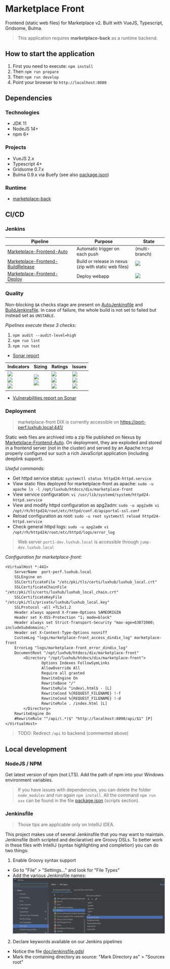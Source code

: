 # Marketplace Front

Frontend (static web files) for Marketplace v2.
Built with VueJS, Typescript, Gridsome, Bulma.

> This application requires **marketplace-back** as a runtime backend.

## How to start the application

1. First you need to execute: `npm install`
2. Then `npm run prepare`
3. Then `npm run develop`
4. Point your browser to `http://localhost:8080`

## Dependencies

### Technologies

- JDK 11
- NodeJS 14+
- npm 6+

### Projects

- VueJS 2.x
- Typescript 4+
- Gridsome 0.7.x
- Bulma 0.9.x via Buefy
  (see also [package.json](package.json))

### Runtime

- [marketplace-back](https://gitlab.luxhub.local/dev-luxhub/marketplace-back)

## CI/CD

### Jenkins

| Pipeline                                                                                                                 | Purpose                                                    | State                                                                                         |
| ------------------------------------------------------------------------------------------------------------------------ | ---------------------------------------------------------- | --------------------------------------------------------------------------------------------- |
| [Marketplace-Frontend-Auto](https://jenkins.luxhub.local:8443/view/Agora/job/Marketplace-Frontend-Auto/)                 | Automatic trigger on each push                             | (multi-branch)                                                                                |
| [Marketplace-Frontend-BuildRelease](https://jenkins.luxhub.local:8443/view/Agora/job/Marketplace-Frontend-BuildRelease/) | Build or release in nexus <br> (zip with static web files) | ![](https://jenkins.luxhub.local:8443/buildStatus/icon?job=Marketplace-Frontend-BuildRelease) |
| [Marketplace-Frontend-Deploy](https://jenkins.luxhub.local:8443/view/Agora/job/Marketplace-Frontend-Deploy/)             | Deploy webapp                                              | ![](https://jenkins.luxhub.local:8443/buildStatus/icon?job=Marketplace-Frontend-Deploy)       |

### Quality

Non-blocking `QA` checks stage are present on [AutoJenkinsfile](AutoJenkinsfile) and [BuildJenkinsfile](AutoJenkinsfile).
In case of failure, the whole build is not set to failed but instead set as `UNSTABLE`.

_Pipelines execute these 3 checks:_

1. `npm audit --audit-level=high`
2. `npm run lint`
3. `npm run test`

- [Sonar report](https://sonar.kube-dev.luxhub.local/dashboard?id=com.luxhub.agora%3Amarketplace-front)

| Indicators                                                                                                                                                                                                                                                                                                                                                                                                          | Sizing                                                                                                                                                                                                                                                                              | Ratings                                                                                                                                                                                                                                                                                                                                                                                                                           | Issues                                                                                                                                                                                                                                                                                                                                                                                                             |
| ------------------------------------------------------------------------------------------------------------------------------------------------------------------------------------------------------------------------------------------------------------------------------------------------------------------------------------------------------------------------------------------------------------------- | ----------------------------------------------------------------------------------------------------------------------------------------------------------------------------------------------------------------------------------------------------------------------------------- | --------------------------------------------------------------------------------------------------------------------------------------------------------------------------------------------------------------------------------------------------------------------------------------------------------------------------------------------------------------------------------------------------------------------------------- | ------------------------------------------------------------------------------------------------------------------------------------------------------------------------------------------------------------------------------------------------------------------------------------------------------------------------------------------------------------------------------------------------------------------ |
| ![](https://sonar.kube-dev.luxhub.local/api/project_badges/measure?project=com.luxhub.agora%3Amarketplace-front&metric=alert_status) <br> ![](https://sonar.kube-dev.luxhub.local/api/project_badges/measure?project=com.luxhub.agora%3Amarketplace-front&metric=coverage) <br> ![](https://sonar.kube-dev.luxhub.local/api/project_badges/measure?project=com.luxhub.agora%3Amarketplace-front&metric=sqale_index) | ![](https://sonar.kube-dev.luxhub.local/api/project_badges/measure?project=com.luxhub.agora%3Amarketplace-front&metric=ncloc) <br> ![](https://sonar.kube-dev.luxhub.local/api/project_badges/measure?project=com.luxhub.agora%3Amarketplace-front&metric=duplicated_lines_density) | ![](https://sonar.kube-dev.luxhub.local/api/project_badges/measure?project=com.luxhub.agora%3Amarketplace-front&metric=security_rating) <br> ![](https://sonar.kube-dev.luxhub.local/api/project_badges/measure?project=com.luxhub.agora%3Amarketplace-front&metric=reliability_rating) <br> ![](https://sonar.kube-dev.luxhub.local/api/project_badges/measure?project=com.luxhub.agora%3Amarketplace-front&metric=sqale_rating) | ![](https://sonar.kube-dev.luxhub.local/api/project_badges/measure?project=com.luxhub.agora%3Amarketplace-front&metric=bugs) <br> ![](https://sonar.kube-dev.luxhub.local/api/project_badges/measure?project=com.luxhub.agora%3Amarketplace-front&metric=code_smells) <br> ![](https://sonar.kube-dev.luxhub.local/api/project_badges/measure?project=com.luxhub.agora%3Amarketplace-front&metric=vulnerabilities) |

- [Vulnerabilities report on Sonar](https://sonar.kube-dev.luxhub.local/project/extension/dependencycheck/report_page?id=com.luxhub.agora%3Amarketplace-front&qualifier=TRK)

### Deployment

> marketplace-front DIX is currently accessible on https://port-perf.luxhub.local:441/

Static web files are archived into a zip file published on Nexus by [Marketplace-Frontend-Auto](https://jenkins.luxhub.local:8443/view/Agora/job/Marketplace-Frontend-Auto/).
On deployment, they are exploded and stored in a frontend server (not in the cluster) and served by an Apache `httpd` properly configured sur such a rich JavaScript application (including deeplink support).

_Useful commands:_

- Get httpd service status:
  `systemctl status httpd24-httpd.service`
- View static files deployed for marketplace-front as apache:
  `sudo -u apache ls -l /opt/luxhub/htdocs/dix/marketplace-front`
- View service configuration:
  `vi /usr/lib/systemd/system/httpd24-httpd.service`
- View and modify httpd configuration as apg2adm:
  `sudo -u apg2adm vi /opt/rh/httpd24/root/etc/httpd/conf.d/apiportal-ssl.conf`
- Reload configuration as root:
  `sudo -u root systemctl reload httpd24-httpd.service`
- Check general httpd logs:
  `sudo -u apg2adm vi /opt/rh/httpd24/root/etc/httpd/logs/error_log`

> Web server `port1-dev.luxhub.local` is accessible through `jump-dev.luxhub.local`

_Configuration for marketplace-front:_

```
<VirtualHost *:441>
    ServerName  port-perf.luxhub.local
    SSLEngine on
    SSLCertificateFile "/etc/pki/tls/certs/luxhub/luxhub_local.crt"
    SSLCertificateChainFile  "/etc/pki/tls/certs/luxhub/luxhub_local_chain.crt"
    SSLCertificateKeyFile "/etc/pki/tls/private/luxhub/luxhub_local.key"
    SSLProtocol -all +TLSv1.2
    Header always append X-Frame-Options SAMEORIGIN
    Header set X-XSS-Protection "1; mode=block"
    Header always set Strict-Transport-Security "max-age=63072000; includeSubdomains;"
    Header set X-Content-Type-Options nosniff
    CustomLog "logs/marketplace-front_access_dindix_log" marketplace-front
    ErrorLog "logs/marketplace-front_error_dindix_log"
    DocumentRoot "/opt/luxhub/htdocs/dix/marketplace-front"
        <Directory "/opt/luxhub/htdocs/dix/marketplace-front">
                Options Indexes FollowSymLinks
                AllowOverride All
                Require all granted
                RewriteEngine On
                RewriteBase "/"
                RewriteRule ^index\.html$ - [L]
                RewriteCond %{REQUEST_FILENAME} !-f
                RewriteCond %{REQUEST_FILENAME} !-d
                RewriteRule . /index.html [L]
        </Directory>
    RewriteEngine On
    #RewriteRule "^/api/(.*)$" "http://localhost:8090/api/$1" [P]
</VirtualHost>
```

> TODO: Redirect `/api` to backend (commented above)

## Local development

### NodeJS / NPM

Get latest version of npm (not LTS).
Add the path of npm into your Windows environment variables.

> If you have issues with dependencies, you can delete the folder `node_modules` and run again `npm install`.
> All the command `npm run xxx` can be found in the file [package.json](package.json) (scripts section).

### Jenkinsfile

> Those tips are applicable only on IntelliJ IDEA.

This project makes use of several Jenkinsfile that you may want to maintain.
Jenkinsfile (both scripted and declarative) are Groovy DSLs.
To better work in these files with IntelliJ (syntax highlighting and completion) you can do two things:

1. Enable Groovy syntax support

- Go to "File" > "Settings..." and look for "File Types"
- Add the various Jenkinsfile names:
  ![](doc/Jenkinsfile-association.png)

2. Declare keywords available on our Jenkins pipelines

- Notice the file [doc/jenkinsfile.gdsl](doc/jenkinsfile.gdsl)
- Mark the containing directory as source: "Mark Directory as" > "Sources root"
